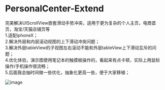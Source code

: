 # PersonalCenter-Extend
完美解决UIScrollView嵌套滑动手势冲突，适用于更为复杂的个人主页，电商首页，淘宝/天猫店铺页等  
1.适配iphoneX；    
2.解决外层和内层滚动视图的上下滑动冲突问题；  
3.解决外层tableView的子视图左右滚动不能和外层tableView上下滑动互斥的问题；  
4.优化体验，演示图使用笔记本的触摸板操作的，看起来有点卡顿，实际上用鼠标操作/手机操作很流畅；  
5.后面我会抽时间做一些优化，抽象化更高一些，便于大家移植；  

![image](https://github.com/ArchLL/PersonalCenter-Extend/blob/master/show.gif)
